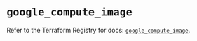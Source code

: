 # `google_compute_image`

Refer to the Terraform Registry for docs: [`google_compute_image`](https://registry.terraform.io/providers/hashicorp/google/6.27.0/docs/resources/compute_image).
